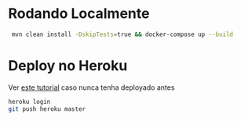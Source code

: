 # Rodando Localmente

```bash
 mvn clean install -DskipTests=true && docker-compose up --build
```

# Deploy no Heroku

Ver [este tutorial](https://devcenter.heroku.com/articles/deploying-spring-boot-apps-to-heroku)
caso nunca tenha deployado antes

```bash
heroku login
git push heroku master
```
